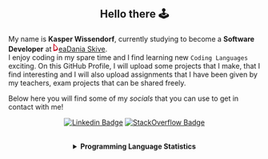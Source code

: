 ## <p align="center">Hello there 🕹️</p>

My name is **Kasper Wissendorf**, currently studying to become a **Software Developer** at [![Icon](/icons/Dania.png)eaDania Skive](https://eadania.com/). <br>
I enjoy coding in my spare time and I find learning new `Coding Languages` exciting. On this GitHub Profile, I will upload some projects that I make, that I find interesting and I will also upload assignments that I have been given by my teachers, exam projects that can be shared freely. 

Below here you will find some of my *socials* that you can use to get in contact with me!

<div align="center">
  
[![Linkedin Badge](https://img.shields.io/badge/-LinkedIn-blue?style=flat-square&logo=Linkedin&logoColor=white)](https://www.linkedin.com/in/kasper-wissendorf-7279011b6/)
[![StackOverflow Badge](https://img.shields.io/badge/-Stack%20Overflow-FE7A16?style=flat-square&logo=Stack-Overflow&logoColor=white)](https://stackoverflow.com/users/18100435/kasper-wissendorf)
</div>

<br>
<details>
<summary align="center"><strong>Programming Language Statistics</strong></summary>
<br>
<div align="center">
<pre>
JavaScript     | 21 hours 47 minutes
C++            | 19 hours 59 minutes
C#             | 06 hours 23 minutes
CSS            | 03 hours 19 minutes
HTML           | 02 hours 38 minutes
Markdown       | 01 hours 52 minutes
TypeScript     | 01 hours 03 minutes
Lua            | 00 hours 51 minutes
C              | 00 hours 02 minutes
XML            | 00 hours 02 minutes
<sub>Last Updated: 03/18/2022 01:13:16</sub>
<sub>Data first recorded on 31th. January of 2022</sub>
</pre>
</div>
</details>